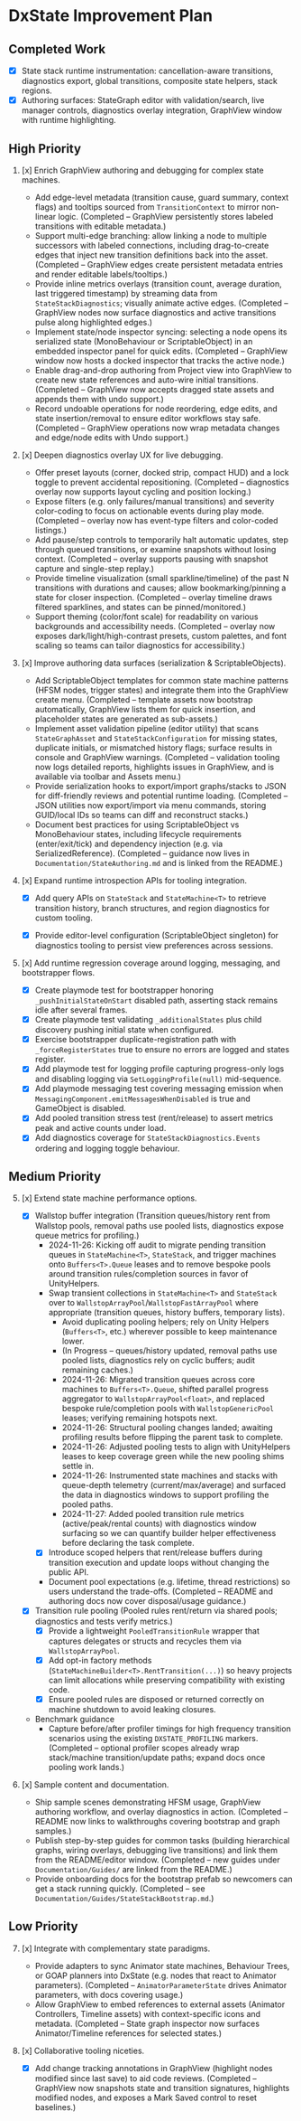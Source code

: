 # DxState Improvement Plan

## Completed Work
- [x] State stack runtime instrumentation: cancellation-aware transitions, diagnostics export, global transitions, composite state helpers, stack regions.
- [x] Authoring surfaces: StateGraph editor with validation/search, live manager controls, diagnostics overlay integration, GraphView window with runtime highlighting.

## High Priority

1. [x] Enrich GraphView authoring and debugging for complex state machines.
   - Add edge-level metadata (transition cause, guard summary, context flags) and tooltips sourced from `TransitionContext` to mirror non-linear logic. (Completed – GraphView persistently stores labeled transitions with editable metadata.)
   - Support multi-edge branching: allow linking a node to multiple successors with labeled connections, including drag-to-create edges that inject new transition definitions back into the asset. (Completed – GraphView edges create persistent metadata entries and render editable labels/tooltips.)
   - Provide inline metrics overlays (transition count, average duration, last triggered timestamp) by streaming data from `StateStackDiagnostics`; visually animate active edges. (Completed – GraphView nodes now surface diagnostics and active transitions pulse along highlighted edges.)
   - Implement state/node inspector syncing: selecting a node opens its serialized state (MonoBehaviour or ScriptableObject) in an embedded inspector panel for quick edits. (Completed – GraphView window now hosts a docked inspector that tracks the active node.)
   - Enable drag-and-drop authoring from Project view into GraphView to create new state references and auto-wire initial transitions. (Completed – GraphView now accepts dragged state assets and appends them with undo support.)
   - Record undoable operations for node reordering, edge edits, and state insertion/removal to ensure editor workflows stay safe. (Completed – GraphView operations now wrap metadata changes and edge/node edits with Undo support.)

2. [x] Deepen diagnostics overlay UX for live debugging.
   - Offer preset layouts (corner, docked strip, compact HUD) and a lock toggle to prevent accidental repositioning. (Completed – diagnostics overlay now supports layout cycling and position locking.)
   - Expose filters (e.g. only failures/manual transitions) and severity color-coding to focus on actionable events during play mode. (Completed – overlay now has event-type filters and color-coded listings.)
   - Add pause/step controls to temporarily halt automatic updates, step through queued transitions, or examine snapshots without losing context. (Completed – overlay supports pausing with snapshot capture and single-step replay.)
   - Provide timeline visualization (small sparkline/timeline) of the past N transitions with durations and causes; allow bookmarking/pinning a state for closer inspection. (Completed – overlay timeline draws filtered sparklines, and states can be pinned/monitored.)
   - Support theming (color/font scale) for readability on various backgrounds and accessibility needs. (Completed – overlay now exposes dark/light/high-contrast presets, custom palettes, and font scaling so teams can tailor diagnostics for accessibility.)

3. [x] Improve authoring data surfaces (serialization & ScriptableObjects).
   - Add ScriptableObject templates for common state machine patterns (HFSM nodes, trigger states) and integrate them into the GraphView create menu. (Completed – template assets now bootstrap automatically, GraphView lists them for quick insertion, and placeholder states are generated as sub-assets.)
   - Implement asset validation pipeline (editor utility) that scans `StateGraphAsset` and `StateStackConfiguration` for missing states, duplicate initials, or mismatched history flags; surface results in console and GraphView warnings. (Completed – validation tooling now logs detailed reports, highlights issues in GraphView, and is available via toolbar and Assets menu.)
   - Provide serialization hooks to export/import graphs/stacks to JSON for diff-friendly reviews and potential runtime loading. (Completed – JSON utilities now export/import via menu commands, storing GUID/local IDs so teams can diff and reconstruct stacks.)
   - Document best practices for using ScriptableObject vs MonoBehaviour states, including lifecycle requirements (enter/exit/tick) and dependency injection (e.g. via SerializedReference). (Completed – guidance now lives in `Documentation/StateAuthoring.md` and is linked from the README.)

4. [x] Expand runtime introspection APIs for tooling integration.
   - [x] Add query APIs on `StateStack` and `StateMachine<T>` to retrieve transition history, branch structures, and region diagnostics for custom tooling.
   - [x] Provide editor-level configuration (ScriptableObject singleton) for diagnostics tooling to persist view preferences across sessions.


5. [x] Add runtime regression coverage around logging, messaging, and bootstrapper flows.
   - [x] Create playmode test for bootstrapper honoring `_pushInitialStateOnStart` disabled path, asserting stack remains idle after several frames.
   - [x] Create playmode test validating `_additionalStates` plus child discovery pushing initial state when configured.
   - [x] Exercise bootstrapper duplicate-registration path with `_forceRegisterStates` true to ensure no errors are logged and states register.
   - [x] Add playmode test for logging profile capturing progress-only logs and disabling logging via `SetLoggingProfile(null)` mid-sequence.
   - [x] Add playmode messaging test covering messaging emission when `MessagingComponent.emitMessagesWhenDisabled` is true and GameObject is disabled.
   - [x] Add pooled transition stress test (rent/release) to assert metrics peak and active counts under load.
   - [x] Add diagnostics coverage for `StateStackDiagnostics.Events` ordering and logging toggle behaviour.

## Medium Priority
5. [x] Extend state machine performance options.
   - [x] Wallstop buffer integration (Transition queues/history rent from Wallstop pools, removal paths use pooled lists, diagnostics expose queue metrics for profiling.)
     - 2024-11-26: Kicking off audit to migrate pending transition queues in `StateMachine<T>`, `StateStack`, and trigger machines onto `Buffers<T>.Queue` leases and to remove bespoke pools around transition rules/completion sources in favor of UnityHelpers.
     - Swap transient collections in `StateMachine<T>` and `StateStack` over to `WallstopArrayPool`/`WallstopFastArrayPool` where appropriate (transition queues, history buffers, temporary lists).
       - Avoid duplicating pooling helpers; rely on Unity Helpers (`Buffers<T>`, etc.) wherever possible to keep maintenance lower.
        - (In Progress – queues/history updated, removal paths use pooled lists, diagnostics rely on cyclic buffers; audit remaining caches.)
        - 2024-11-26: Migrated transition queues across core machines to `Buffers<T>.Queue`, shifted parallel progress aggregator to `WallstopArrayPool<float>`, and replaced bespoke rule/completion pools with `WallstopGenericPool` leases; verifying remaining hotspots next.
        - 2024-11-26: Structural pooling changes landed; awaiting profiling results before flipping the parent task to complete.
        - 2024-11-26: Adjusted pooling tests to align with UnityHelpers leases to keep coverage green while the new pooling shims settle in.
        - 2024-11-26: Instrumented state machines and stacks with queue-depth telemetry (current/max/average) and surfaced the data in diagnostics windows to support profiling the pooled paths.
        - 2024-11-27: Added pooled transition rule metrics (active/peak/rental counts) with diagnostics window surfacing so we can quantify builder helper effectiveness before declaring the task complete.
     - [x] Introduce scoped helpers that rent/release buffers during transition execution and update loops without changing the public API.
     - Document pool expectations (e.g. lifetime, thread restrictions) so users understand the trade-offs. (Completed – README and authoring docs now cover disposal/usage guidance.)
   - [x] Transition rule pooling (Pooled rules rent/return via shared pools; diagnostics and tests verify metrics.)
     - [x] Provide a lightweight `PooledTransitionRule` wrapper that captures delegates or structs and recycles them via `WallstopArrayPool`.
     - [x] Add opt-in factory methods (`StateMachineBuilder<T>.RentTransition(...)`) so heavy projects can limit allocations while preserving compatibility with existing code.
     - [x] Ensure pooled rules are disposed or returned correctly on machine shutdown to avoid leaking closures.
   - Benchmark guidance
     - Capture before/after profiler timings for high frequency transition scenarios using the existing `DXSTATE_PROFILING` markers. (Completed – optional profiler scopes already wrap stack/machine transition/update paths; expand docs once pooling work lands.)

6. [x] Sample content and documentation.
   - Ship sample scenes demonstrating HFSM usage, GraphView authoring workflow, and overlay diagnostics in action. (Completed – README now links to walkthroughs covering bootstrap and graph samples.)
   - Publish step-by-step guides for common tasks (building hierarchical graphs, wiring overlays, debugging live transitions) and link them from the README/editor window. (Completed – new guides under `Documentation/Guides/` are linked from the README.)
   - Provide onboarding docs for the bootstrap prefab so newcomers can get a stack running quickly. (Completed – see `Documentation/Guides/StateStackBootstrap.md`.)

## Low Priority
7. [x] Integrate with complementary state paradigms.
   - Provide adapters to sync Animator state machines, Behaviour Trees, or GOAP planners into DxState (e.g. nodes that react to Animator parameters). (Completed – `AnimatorParameterState` drives Animator parameters, with docs covering usage.)
   - Allow GraphView to embed references to external assets (Animator Controllers, Timeline assets) with context-specific icons and metadata. (Completed – State graph inspector now surfaces Animator/Timeline references for selected states.)

8. [x] Collaborative tooling niceties.
   - [x] Add change tracking annotations in GraphView (highlight nodes modified since last save) to aid code reviews. (Completed – GraphView now snapshots state and transition signatures, highlights modified nodes, and exposes a Mark Saved control to reset baselines.)
